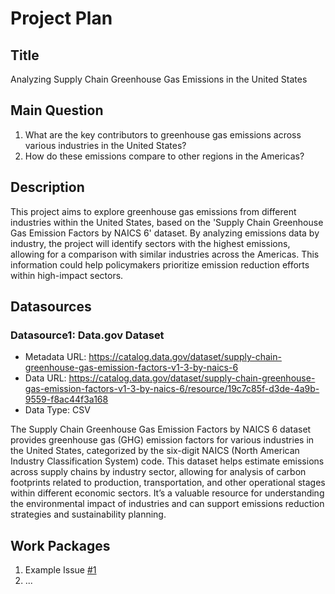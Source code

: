 # Project Plan

## Title
<!-- Give your project a short title. -->
Analyzing Supply Chain Greenhouse Gas Emissions in the United States

## Main Question

<!-- Think about one main question you want to answer based on the data. -->
1. What are the key contributors to greenhouse gas emissions across various industries in the United States?
2. How do these emissions compare to other regions in the Americas?

## Description

<!-- Describe your data science project in max. 200 words. Consider writing about why and how you attempt it. -->
This project aims to explore greenhouse gas emissions from different industries within the United States, based on the 'Supply Chain Greenhouse Gas Emission Factors by NAICS 6' dataset. By analyzing emissions data by industry, the project will identify sectors with the highest emissions, allowing for a comparison with similar industries across the Americas. This information could help policymakers prioritize emission reduction efforts within high-impact sectors.

## Datasources

<!-- Describe each datasources you plan to use in a section. Use the prefic "DatasourceX" where X is the id of the datasource. -->

### Datasource1: Data.gov Dataset
* Metadata URL: https://catalog.data.gov/dataset/supply-chain-greenhouse-gas-emission-factors-v1-3-by-naics-6
* Data URL: https://catalog.data.gov/dataset/supply-chain-greenhouse-gas-emission-factors-v1-3-by-naics-6/resource/19c7c85f-d3de-4a9b-9559-f8ac44f3a168
* Data Type: CSV

The Supply Chain Greenhouse Gas Emission Factors by NAICS 6 dataset provides greenhouse gas (GHG) emission factors for various industries in the United States, categorized by the six-digit NAICS (North American Industry Classification System) code. This dataset helps estimate emissions across supply chains by industry sector, allowing for analysis of carbon footprints related to production, transportation, and other operational stages within different economic sectors. It’s a valuable resource for understanding the environmental impact of industries and can support emissions reduction strategies and sustainability planning.

## Work Packages

<!-- List of work packages ordered sequentially, each pointing to an issue with more details. -->

1. Example Issue [#1][i1]
2. ...

[i1]: https://github.com/jvalue/made-template/issues/1
